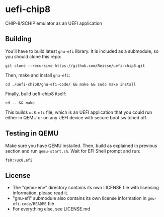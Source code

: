 # uefi-chip8
CHIP-8/SCHIP emulator as an UEFI application
## Building
You'll have to build latest `gnu-efi` library. It is included as a submodule, so you should clone this repo:
```
git clone --recursive https://github.com/Reisse/uefi-chip8.git
```
Then, make and install `gnu-efi`:
```
cd ./uefi-chip8/gnu-efi-code/ && make && sudo make install
```
Finally, build uefi-chip8 itself:
```
cd .. && make
```
This builds `uc8.efi` file, which is an UEFI application that you could run either in QEMU or on any UEFI device with secure boot switched off.
## Testing in QEMU
Make sure you have QEMU installed. Then, build as explained in previous section and run `qemu-start.sh`. Wait for EFI Shell prompt and run:
```
fs0:\uc8.efi
```
## License
* The "qemu-env" directory contains its own LICENSE file with licensing information, please read it.
* "gnu-efi" submodule also contains its own license information in `gnu-efi-code/README` file
* For everything else, see LICENSE.md


